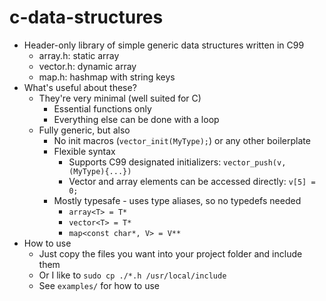 # c-data-structures
- Header-only library of simple generic data structures written in C99
	- array.h: static array
	- vector.h: dynamic array
	- map.h: hashmap with string keys
- What's useful about these?
	- They're very minimal (well suited for C)
		- Essential functions only
		- Everything else can be done with a loop
	- Fully generic, but also
		- No init macros (`vector_init(MyType);`) or any other boilerplate
		- Flexible syntax
			- Supports C99 designated initializers: `vector_push(v, (MyType){...})`
			- Vector and array elements can be accessed directly: `v[5] = 0;`
		- Mostly typesafe - uses type aliases, so no typedefs needed
			- `array<T> = T*`
			- `vector<T> = T*`
			- `map<const char*, V> = V**`
- How to use
	- Just copy the files you want into your project folder and include them
	- Or I like to `sudo cp ./*.h /usr/local/include`
	- See `examples/` for how to use
